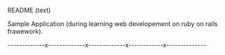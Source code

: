 README (text)

Sample Application (during learning web developement on ruby on rails frawework).

-------------x-------------x-------------x------------x--------------
